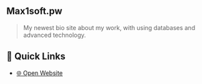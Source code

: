 ## Max1soft.pw
> My newest bio site about my work, with using databases and advanced technology.

## 🚀 Quick Links

- [🌐 Open Website](https://Max1soft.pw)
